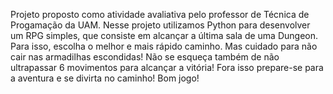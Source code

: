 Projeto proposto como atividade avaliativa pelo professor de Técnica de Progamação da UAM.
Nesse projeto utilizamos Python para desenvolver um RPG simples, que consiste em alcançar a última sala de uma Dungeon. 
Para isso, escolha o melhor e mais rápido caminho. Mas cuidado para não cair nas armadilhas escondidas!
Não se esqueça também de não ultrapassar 6 movimentos para alcançar a vitória!
Fora isso prepare-se para a aventura e se divirta no caminho! Bom jogo!
